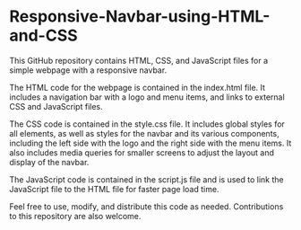 # Responsive-Navbar-using-HTML-and-CSS
This GitHub repository contains HTML, CSS, and JavaScript files for a simple webpage with a responsive navbar.

The HTML code for the webpage is contained in the index.html file. It includes a navigation bar with a logo and menu items, and links to external CSS and JavaScript files.

The CSS code is contained in the style.css file. It includes global styles for all elements, as well as styles for the navbar and its various components, including the left side with the logo and the right side with the menu items. It also includes media queries for smaller screens to adjust the layout and display of the navbar.

The JavaScript code is contained in the script.js file and is used to link the JavaScript file to the HTML file for faster page load time.

Feel free to use, modify, and distribute this code as needed. Contributions to this repository are also welcome.
